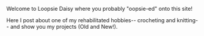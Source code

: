 Welcome to Loopsie Daisy where you probably "oopsie-ed" onto this site!

Here I post about one of my rehabilitated hobbies-- crocheting and knitting-- and show you my projects (Old and New!).
